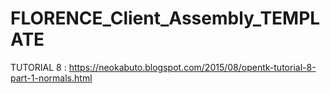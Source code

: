# FLORENCE_Client_Assembly_TEMPLATE
TUTORIAL 8 : https://neokabuto.blogspot.com/2015/08/opentk-tutorial-8-part-1-normals.html
